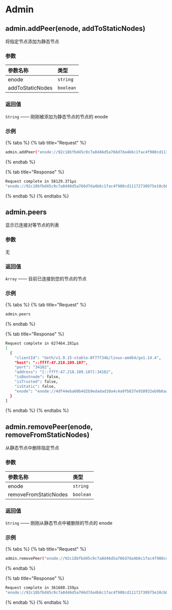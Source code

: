 # Admin

## admin.addPeer\(enode, addToStaticNodes\)

将指定节点添加为静态节点

### **参数**

| 参数名称 | 类型 |
| :--- | :--- |
| enode | `string` |
| addToStaticNodes | `boolean` |

### **返回值**

`String` —— 刚刚被添加为静态节点的节点的 enode

### **示例**

{% tabs %}
{% tab title="Request" %}
```bash
admin.addPeer("enode://92c18bfbd45c9c7a8d46d5a766d7da4b6c1fac4f980cd11172738975e10cb84a4a98884affd240f4c40d98f371a7b2b8bd0e91c59c7beee20d20e4735a2af6e1@127.0.0.1:30001", true)
```
{% endtab %}

{% tab title="Response" %}
```bash
Request complete in 58129.371μs
"enode://92c18bfbd45c9c7a8d46d5a766d7da4b6c1fac4f980cd11172738975e10cb84a4a98884affd240f4c40d98f371a7b2b8bd0e91c59c7beee20d20e4735a2af6e1@127.0.0.1:30001"
```
{% endtab %}
{% endtabs %}

## admin.peers

显示已连接对等节点的列表

### **参数**

无

### **返回值**

`Array` —— 目前已连接到您的节点的节点

### **示例**

{% tabs %}
{% tab title="Request" %}
```bash
admin.peers
```
{% endtab %}

{% tab title="Response" %}
```bash
Request complete in 627464.281μs
[
  {
    "clientId": "Geth/v1.9.15-stable-0f77f34b/linux-amd64/go1.14.4",
    "host": "::ffff:47.218.109.107",
    "port": "34182",
    "address": "[::ffff:47.218.109.107]:34182",
    "isBootnode": false,
    "isTrusted": false,
    "isStatic": false,
    "enode": "enode://4df44eba60b4d2b9edadad10a4c4a9fb837e910932eb9b6aa5a90b3a99472af6e362ff2be5f45b5eca248521d87b42a461d119633e4856e291d304f93762821b@47.218.109.107:34182"
  }
]
```
{% endtab %}
{% endtabs %}

## admin.removePeer\(enode, removeFromStaticNodes\)

从静态节点中删除指定节点

### **参数**

| 参数名称 | 类型 |
| :--- | :--- |
| enode | `string` |
| removeFromStaticNodes | `boolean` |

### **返回值**

`String` —— 刚刚从静态节点中被删除的节点的 enode

### **示例**

{% tabs %}
{% tab title="Request" %}
```bash
admin.removePeer("enode://92c18bfbd45c9c7a8d46d5a766d7da4b6c1fac4f980cd11172738975e10cb84a4a98884affd240f4c40d98f371a7b2b8bd0e91c59c7beee20d20e4735a2af6e1@127.0.0.1:30001", true)
```
{% endtab %}

{% tab title="Response" %}
```bash
Request complete in 361680.159μs
"enode://92c18bfbd45c9c7a8d46d5a766d7da4b6c1fac4f980cd11172738975e10cb84a4a98884affd240f4c40d98f371a7b2b8bd0e91c59c7beee20d20e4735a2af6e1@127.0.0.1:30001"
```
{% endtab %}
{% endtabs %}

